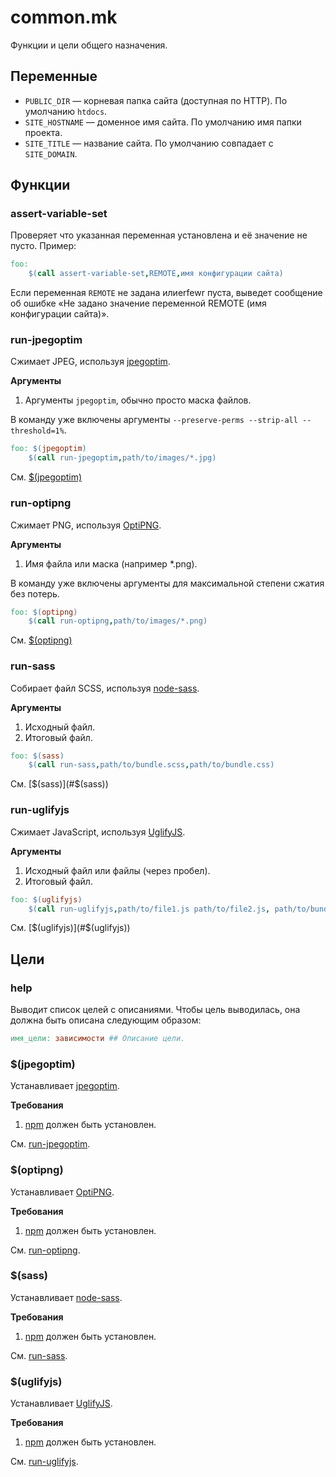 # common.mk

Функции и цели общего назначения.

## Переменные

- `PUBLIC_DIR` — корневая папка сайта (доступная по HTTP). По умолчанию `htdocs`.
- `SITE_HOSTNAME` — доменное имя сайта. По умолчанию имя папки проекта.
- `SITE_TITLE` — название сайта. По умолчанию совпадает с `SITE_DOMAIN`.

## Функции

### assert-variable-set

Проверяет что указанная переменная установлена и её значение не пусто. Пример:

```makefile
foo:
    $(call assert-variable-set,REMOTE,имя конфигурации сайта)
```
Если переменная `REMOTE` не задана илиerfewr пуста, выведет сообщение об ошибке «Не задано значение
переменной REMOTE (имя конфигурации сайта)».

### run-jpegoptim

Сжимает JPEG, используя [jpegoptim](https://github.com/tjko/jpegoptim).

**Аргументы**

1. Аргументы `jpegoptim`, обычно просто маска файлов.

В команду уже включены аргументы `--preserve-perms --strip-all --threshold=1%`. 

```makefile
foo: $(jpegoptim)
    $(call run-jpegoptim,path/to/images/*.jpg)
```

См. [$(jpegoptim)](#jpegoptim)


### run-optipng

Сжимает PNG, используя [OptiPNG](http://optipng.sourceforge.net/).

**Аргументы**

1. Имя файла или маска (например *.png).

В команду уже включены аргументы для максимальной степени сжатия без потерь. 

```makefile
foo: $(optipng)
    $(call run-optipng,path/to/images/*.png)
```

См. [$(optipng)](#optipng)


### run-sass

Собирает файл SCSS, используя [node-sass](https://www.npmjs.com/package/node-sass).

**Аргументы**

1. Исходный файл.
2. Итоговый файл.

```makefile
foo: $(sass)
    $(call run-sass,path/to/bundle.scss,path/to/bundle.css)
```

См. [$(sass)](#$(sass))


### run-uglifyjs

Сжимает JavaScript, используя [UglifyJS](http://lisperator.net/uglifyjs/).

**Аргументы**

1. Исходный файл или файлы (через пробел).
2. Итоговый файл. 

```makefile
foo: $(uglifyjs)
    $(call run-uglifyjs,path/to/file1.js path/to/file2.js, path/to/bundle.min.js)
```

См. [$(uglifyjs)](#$(uglifyjs))


## Цели

### help

Выводит список целей с описаниями. Чтобы цель выводилась, она должна быть описана следующим образом:

```makefile
имя_цели: зависимости ## Описание цели.
```


### $(jpegoptim)

Устанавливает [jpegoptim](https://github.com/tjko/jpegoptim). 

**Требования**

1. [npm](https://docs.npmjs.com/getting-started/what-is-npm) должен быть установлен.

См. [run-jpegoptim](#run-jpegoptim).


### $(optipng)

Устанавливает [OptiPNG](http://optipng.sourceforge.net/). 

**Требования**

1. [npm](https://docs.npmjs.com/getting-started/what-is-npm) должен быть установлен.
   
См. [run-optipng](#run-optipng).


### $(sass)

Устанавливает [node-sass](https://www.npmjs.com/package/node-sass). 

**Требования**

1. [npm](https://docs.npmjs.com/getting-started/what-is-npm) должен быть установлен.
   
См. [run-sass](#run-sass).


### $(uglifyjs)

Устанавливает [UglifyJS](http://lisperator.net/uglifyjs/). 

**Требования**

1. [npm](https://docs.npmjs.com/getting-started/what-is-npm) должен быть установлен.
   
См. [run-uglifyjs](#run-uglifyjs).
